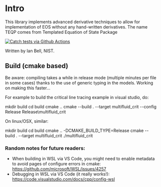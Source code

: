 
# Intro

This library implements advanced derivative techniques to allow for implementation of EOS without any hand-written derivatives.  The name TEQP comes from Templated Equation of State Package

[![Catch tests via Github Actions](https://github.com/ianhbell/teqp/actions/workflows/runcatch.yml/badge.svg)](https://github.com/ianhbell/teqp/actions/workflows/runcatch.yml)

Written by Ian Bell, NIST.  

## Build (cmake based)

Be aware: compiling takes a while in release mode (multiple minutes per file in some cases) thanks to the use of generic typing in the models.  Working on making this faster...

For example to build the critical line tracing example in visual studio, do:

mkdir build
cd build
cmake .. 
cmake --build . --target multifluid_crit --config Release
Release\multifluid_crit

On linux/OSX, similar:

mkdir build
cd build
cmake .. -DCMAKE_BUILD_TYPE=Release
cmake --build . --target multifluid_crit
./multifluid_crit

### Random notes for future readers:

* When building in WSL via VS Code, you might need to enable metadata to avoid pages of configure errors in cmake: https://github.com/microsoft/WSL/issues/4257
* Debugging in WSL via VS Code (it really works!): https://code.visualstudio.com/docs/cpp/config-wsl